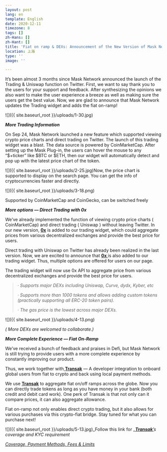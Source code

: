 ```yaml
---
layout: post
lang: en
template: English
date: 2020-12-11
timezone: 8
tags: []
zh-Hans: []
zh-Hant: []
title: 'Fiat on ramp & DEXs: Announcement of the New Version of Mask Network'
location: 上海
type: ''
image: ''

---
```

It’s been almost 3 months since Mask Network announced the launch of the Trading & Uniswap function on Twitter. First, we want to say thank you to the users for your support and feedback. After synthesizing the opinions we also want to make the user experience a breeze as well as making sure the users get the best value. Now, we are glad to announce that Mask Network updates the Trading widget and adds the fiat on-ramp!

![]({{ site.baseurl_root }}/uploads/1-30.jpg)

**_More Trading Information_**

On Sep 24, Mask Network launched a new feature which supported viewing crypto price charts and direct trading on Twitter. The launch of this trading widget was a blast. The data source is powered by CoinMarketCap. After setting up the Mask Plug-in, the users can hover the mouse to any “$+ticker” like $BTC or $ETH, then our widget will automatically detect and pop up with the latest price chart of the token.

![]({{ site.baseurl_root }}/uploads/2-25.jpg)Now, the price chart is supported to display on the search page. You can get the info of cryptocurrencies faster and directly.

![]({{ site.baseurl_root }}/uploads/3-18.png)

Supported by CoinMarketCap and CoinGecko, can be switched freely

**_More options — Direct Trading with 0x_**

We’ve already implemented the function of viewing crypto price charts ( CoinMarketCap) and direct trading ( Uniswap ) without leaving Twitter. In our new version, [**0x**](https://0x.org/) is added to our trading widget, which could aggregate prices from various decentralized exchanges and provide the best price for users.

Direct trading with Uniswap on Twitter has already been realized in the last version. Now, we are excited to announce that [**0x** ](https://0x.org/)is also added to our trading widget. Thus, multiple options are offered for users on our page.

The trading widget will now use 0x API to aggregate price from various decentralized exchanges and provide the best price for users.

> _· Supports major DEXs including Uniswap, Curve, dydx, Kyber, etc_
>
> _· Supports more than 1000 tokens and allows adding custom tokens (practically supporting all ERC-20 token pairs)._
>
> _· The gas price is the lowest across major DEXs._

![]({{ site.baseurl_root }}/uploads/4-13.png)

_( More DEXs are welcomed to collaborate.)_

**_More Complete Experience — Fiat On-Ramp_**

We’ve received a bunch of feedback and praises in Defi, but Mask Network is still trying to provide users with a more complete experience by constantly improving our product.

Thus, we work together with[ **Transak**](https://transak.com/) — A developer integration to onboard global users from fiat to crypto and back using local payment methods.

We use [**Transak**](https://transak.com/) to aggregate fiat on/off ramps across the globe. Now you can directly trade tokens as long as you have money in your bank (both credit and debit card work). One perk of Transak is that not only can it compare prices, it can also aggregate allowance.

Fiat on-ramp not only enables direct crypto trading, but it also allows for various purchases via this crypto-fiat bridge. Stay tuned for what you can purchase next!

![]({{ site.baseurl_root }}/uploads/5-13.jpg)_Follow this link for _[**_Transak_**_’_](https://transak.com/)_s coverage and KYC requirement_

[_Coverage, Payment Methods, Fees & Limits_](https://www.notion.so/Coverage-Payment-Methods-Fees-Limits-30c0954fbdf04beca68622d9734c59f9)
